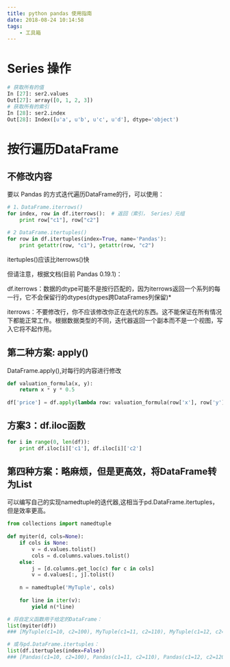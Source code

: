 ```yaml
---
title: python pandas 使用指南
date: 2018-08-24 10:14:58
tags: 
    - 工具箱
---
```


# Series 操作

``` python 
# 获取所有的值
In [27]: ser2.values
Out[27]: array([0, 1, 2, 3])
# 获取所有的索引
In [28]: ser2.index
Out[28]: Index([u'a', u'b', u'c', u'd'], dtype='object')
```

# 按行遍历DataFrame

## 不修改内容

要以 Pandas 的方式迭代遍历DataFrame的行，可以使用：


``` python
# 1、DataFrame.iterrows()
for index, row in df.iterrows():  # 返回（索引， Series）元组
    print row["c1"], row["c2"]

# 2 DataFrame.itertuples()
for row in df.itertuples(index=True, name='Pandas'):
    print getattr(row, "c1"), getattr(row, "c2")
```

itertuples()应该比iterrows()快

但请注意，根据文档(目前 Pandas 0.19.1)：

df.iterrows：数据的dtype可能不是按行匹配的，因为iterrows返回一个系列的每一行，它不会保留行的dtypes(dtypes跨DataFrames列保留)*

iterrows：不要修改行，你不应该修改你正在迭代的东西。这不能保证在所有情况下都能正常工作。根据数据类型的不同，迭代器返回一个副本而不是一个视图，写入它将不起作用。

## 第二种方案: apply()

DataFrame.apply(),对每行的内容进行修改

``` python
def valuation_formula(x, y):
    return x * y * 0.5
 
df['price'] = df.apply(lambda row: valuation_formula(row['x'], row['y']), axis=1)
```

## 方案3：df.iloc函数

``` python 
for i in range(0, len(df)):
    print df.iloc[i]['c1'], df.iloc[i]['c2']
```

## 第四种方案：略麻烦，但是更高效，将DataFrame转为List
可以编写自己的实现namedtuple的迭代器,这相当于pd.DataFrame.itertuples，但是效率更高。

``` python
from collections import namedtuple
 
def myiter(d, cols=None):
    if cols is None:
        v = d.values.tolist()
        cols = d.columns.values.tolist()
    else:
        j = [d.columns.get_loc(c) for c in cols]
        v = d.values[:, j].tolist()
 
    n = namedtuple('MyTuple', cols)
 
    for line in iter(v):
        yield n(*line)
```

``` python 
# 将自定义函数用于给定的DataFrame：
list(myiter(df))
### [MyTuple(c1=10, c2=100), MyTuple(c1=11, c2=110), MyTuple(c1=12, c2=120)]

# 或与pd.DataFrame.itertuples：
list(df.itertuples(index=False))
### [Pandas(c1=10, c2=100), Pandas(c1=11, c2=110), Pandas(c1=12, c2=120)]
```